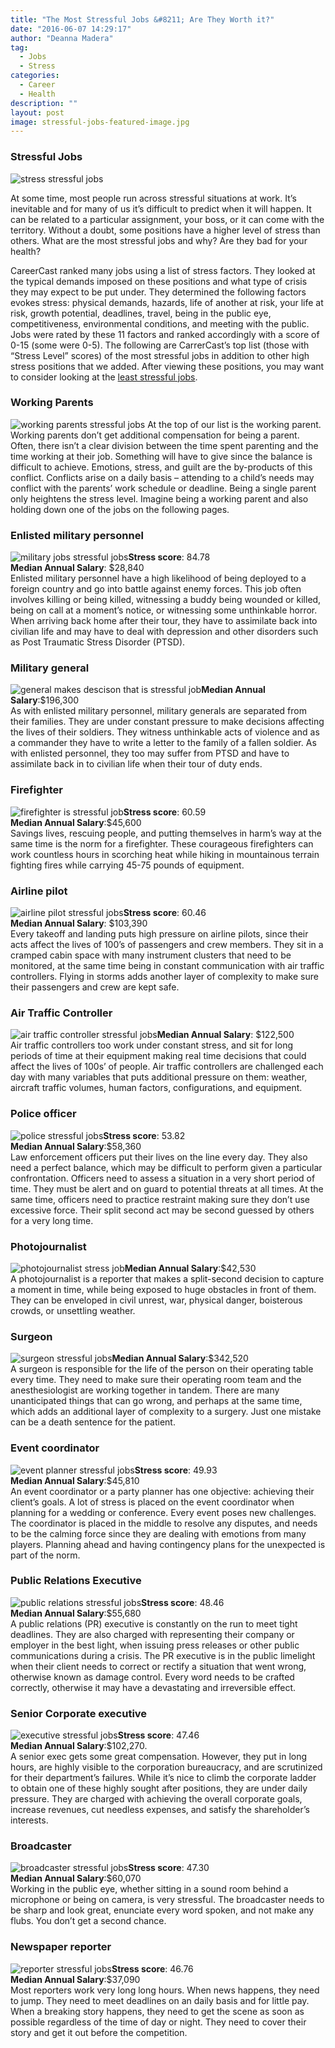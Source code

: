 ```yaml
---
title: "The Most Stressful Jobs &#8211; Are They Worth it?"
date: "2016-06-07 14:29:17"
author: "Deanna Madera"
tag:
  - Jobs
  - Stress
categories:
  - Career
  - Health
description: ""
layout: post
image: stressful-jobs-featured-image.jpg
---
```


### Stressful Jobs

![stress stressful jobs](/posts/stress-stressful-jobs.jpg)

At some time, most people run across stressful situations at work. It’s inevitable and for many of us it’s difficult to predict when it will happen. It can be related to a particular assignment, your boss, or it can come with the territory. Without a doubt, some positions have a higher level of stress than others. What are the most stressful jobs and why? Are they bad for your health?

CareerCast ranked many jobs using a list of stress factors. They looked at the typical demands imposed on these positions and what type of crisis they may expect to be put under. They determined the following factors evokes stress: physical demands, hazards, life of another at risk, your life at risk, growth potential, deadlines, travel, being in the public eye, competitiveness, environmental conditions, and meeting with the public. Jobs were rated by these 11 factors and ranked accordingly with a score of 0-15 (some were 0-5). The following are CarrerCast’s top list (those with “Stress Level” scores) of the most stressful jobs in addition to other high stress positions that we added. After viewing these positions, you may want to consider looking at the [least stressful jobs](http://moderntips.com/highest-paying-least-stressful-jobs).

### Working Parents

![working parents stressful jobs](/posts/working-parents-stressful-jobs.jpg) At the top of our list is the working parent. Working parents don’t get additional compensation for being a parent. Often, there isn’t a clear division between the time spent parenting and the time working at their job. Something will have to give since the balance is difficult to achieve. Emotions, stress, and guilt are the by-products of this conflict. Conflicts arise on a daily basis – attending to a child’s needs may conflict with the parents’ work schedule or deadline. Being a single parent only heightens the stress level. Imagine being a working parent and also holding down one of the jobs on the following pages.

### Enlisted military personnel

![military jobs stressful jobs](/posts/military-jobs-stressful-jobs.jpg)**Stress score**: 84.78  
**Median Annual Salary**: $28,840  
Enlisted military personnel have a high likelihood of being deployed to a foreign country and go into battle against enemy forces. This job often involves killing or being killed, witnessing a buddy being wounded or killed, being on call at a moment’s notice, or witnessing some unthinkable horror. When arriving back home after their tour, they have to assimilate back into civilian life and may have to deal with depression and other disorders such as Post Traumatic Stress Disorder (PTSD).

### Military general

![general makes descison that is stressful job](/posts/enlisted-army-troops.jpg)**Median Annual Salary**:$196,300  
As with enlisted military personnel, military generals are separated from their families. They are under constant pressure to make decisions affecting the lives of their soldiers. They witness unthinkable acts of violence and as a commander they have to write a letter to the family of a fallen soldier. As with enlisted personnel, they too may suffer from PTSD and have to assimilate back in to civilian life when their tour of duty ends.

### Firefighter

![firefighter is stressful job](/posts/firefighter-is-stressful-job.jpg)**Stress score**: 60.59  
**Median Annual Salary**:$45,600  
Savings lives, rescuing people, and putting themselves in harm’s way at the same time is the norm for a firefighter. These courageous firefighters can work countless hours in scorching heat while hiking in mountainous terrain fighting fires while carrying 45-75 pounds of equipment.

### Airline pilot

![airline pilot stressful jobs](/posts/airline-pilot-stressful-jobs.jpg)**Stress score**: 60.46  
**Median Annual Salary**: $103,390  
Every takeoff and landing puts high pressure on airline pilots, since their acts affect the lives of 100’s of passengers and crew members. They sit in a cramped cabin space with many instrument clusters that need to be monitored, at the same time being in constant communication with air traffic controllers. Flying in storms adds another layer of complexity to make sure their passengers and crew are kept safe.

### Air Traffic Controller

![air traffic controller stressful jobs](/posts/air-traffic-controller-stressful-jobs.jpg)**Median Annual Salary**: $122,500  
Air traffic controllers too work under constant stress, and sit for long periods of time at their equipment making real time decisions that could affect the lives of 100s’ of people. Air traffic controllers are challenged each day with many variables that puts additional pressure on them: weather, aircraft traffic volumes, human factors, configurations, and equipment.

### Police officer

![police stressful jobs](/posts/police-stressful-jobs.jpg)**Stress score**: 53.82  
**Median Annual Salary**:$58,360  
Law enforcement officers put their lives on the line every day. They also need a perfect balance, which may be difficult to perform given a particular confrontation. Officers need to assess a situation in a very short period of time. They must be alert and on guard to potential threats at all times. At the same time, officers need to practice restraint making sure they don’t use excessive force. Their split second act may be second guessed by others for a very long time.

### Photojournalist

![photojournalist stress job](/posts/photojournalist-stress-job.jpg)**Median Annual Salary**:$42,530  
A photojournalist is a reporter that makes a split-second decision to capture a moment in time, while being exposed to huge obstacles in front of them. They can be enveloped in civil unrest, war, physical danger, boisterous crowds, or unsettling weather.

### Surgeon

![surgeon stressful jobs](/posts/surgeon-stressful-jobs.jpg)**Median Annual Salary**:$342,520  
A surgeon is responsible for the life of the person on their operating table every time. They need to make sure their operating room team and the anesthesiologist are working together in tandem. There are many unanticipated things that can go wrong, and perhaps at the same time, which adds an additional layer of complexity to a surgery. Just one mistake can be a death sentence for the patient.

### Event coordinator

![event planner stressful jobs](/posts/event-planner-stressful-jobs.jpg)**Stress score**: 49.93  
**Median Annual Salary**:$45,810  
An event coordinator or a party planner has one objective: achieving their client’s goals. A lot of stress is placed on the event coordinator when planning for a wedding or conference. Every event poses new challenges. The coordinator is placed in the middle to resolve any disputes, and needs to be the calming force since they are dealing with emotions from many players. Planning ahead and having contingency plans for the unexpected is part of the norm.

### Public Relations Executive

![public relations stressful jobs](/posts/public-relations-stressful-jobs.jpg)**Stress score**: 48.46  
**Median Annual Salary**:$55,680  
A public relations (PR) executive is constantly on the run to meet tight deadlines. They are also charged with representing their company or employer in the best light, when issuing press releases or other public communications during a crisis. The PR executive is in the public limelight when their client needs to correct or rectify a situation that went wrong, otherwise known as damage control. Every word needs to be crafted correctly, otherwise it may have a devastating and irreversible effect.

### Senior Corporate executive

![executive stressful jobs](/posts/executive-stressful-jobs.jpg)**Stress score**: 47.46  
**Median Annual Salary**:$102,270.  
A senior exec gets some great compensation. However, they put in long hours, are highly visible to the corporation bureaucracy, and are scrutinized for their department’s failures. While it’s nice to climb the corporate ladder to obtain one of these highly sought after positions, they are under daily pressure. They are charged with achieving the overall corporate goals, increase revenues, cut needless expenses, and satisfy the shareholder’s interests.

### Broadcaster

![broadcaster stressful jobs](/posts/broadcaster-stressful-jobs.jpg)**Stress score**: 47.30  
**Median Annual Salary**:$60,070  
Working in the public eye, whether sitting in a sound room behind a microphone or being on camera, is very stressful. The broadcaster needs to be sharp and look great, enunciate every word spoken, and not make any flubs. You don’t get a second chance.

### Newspaper reporter

![reporter stressful jobs](/posts/reporter-stressful-jobs.jpg)**Stress score**: 46.76  
**Median Annual Salary**:$37,090  
Most reporters work very long long hours. When news happens, they need to jump. They need to meet deadlines on an daily basis and for little pay. When a breaking story happens, they need to get the scene as soon as possible regardless of the time of day or night. They need to cover their story and get it out before the competition.
